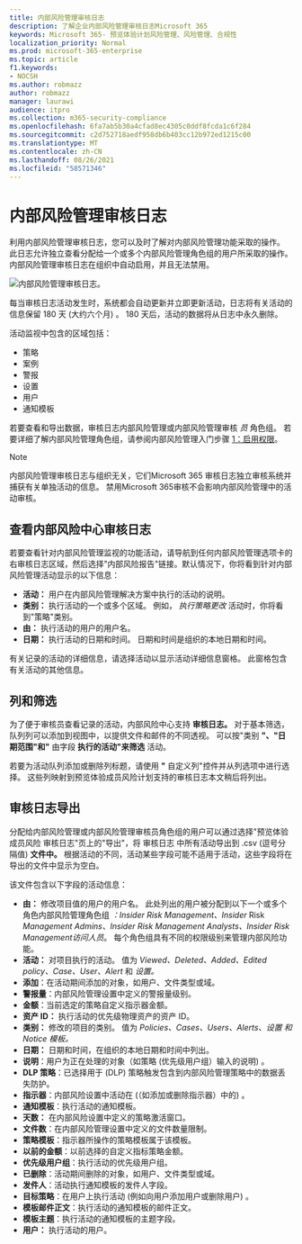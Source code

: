```yaml
---
title: 内部风险管理审核日志
description: 了解企业内部风险管理审核日志Microsoft 365
keywords: Microsoft 365- 预览体验计划风险管理、风险管理、合规性
localization_priority: Normal
ms.prod: microsoft-365-enterprise
ms.topic: article
f1.keywords:
- NOCSH
ms.author: robmazz
author: robmazz
manager: laurawi
audience: itpro
ms.collection: m365-security-compliance
ms.openlocfilehash: 6fa7ab5b30a4cfad8ec4305c0ddf8fcda1c6f284
ms.sourcegitcommit: c2d752718aedf958db6b403cc12b972ed1215c00
ms.translationtype: MT
ms.contentlocale: zh-CN
ms.lasthandoff: 08/26/2021
ms.locfileid: "58571346"
---
```

# <a name="insider-risk-management-audit-log"></a>内部风险管理审核日志

利用内部风险管理审核日志，您可以及时了解对内部风险管理功能采取的操作。 此日志允许独立查看分配给一个或多个内部风险管理角色组的用户所采取的操作。 内部风险管理审核日志在组织中自动启用，并且无法禁用。

![内部风险管理审核日志。](../media/insider-risk-audit-log.png)

每当审核日志活动发生时，系统都会自动更新并立即更新活动，日志将有关活动的信息保留 180 天 (大约六个月) 。 180 天后，活动的数据将从日志中永久删除。

活动监视中包含的区域包括：

- 策略
- 案例
- 警报
- 设置
- 用户
- 通知模板

若要查看和导出数据，审核日志内部风险管理或内部风险管理审核 *员* 角色组。  若要详细了解内部风险管理角色组，请参阅内部风险管理入门步骤 [1：启用权限](insider-risk-management-configure.md#step-1-enable-permissions-for-insider-risk-management)。

> [!NOTE]
> 内部风险管理审核日志与组织无关，它们Microsoft 365 审核日志独立审核系统并捕获有关单独活动的信息。 禁用Microsoft 365审核不会影响内部风险管理中的活动审核。

## <a name="view-activity-in-the-insider-risk-audit-log"></a>查看内部风险中心审核日志

若要查看针对内部风险管理监视的功能活动，请导航到任何内部风险管理选项卡的右审核日志区域，然后选择"内部风险报告"链接。默认情况下，你将看到针对内部风险管理活动显示的以下信息：

- **活动：** 用户在内部风险管理解决方案中执行的活动的说明。
- **类别：** 执行活动的一个或多个区域。 例如， *执行策略更改* 活动时，你将看到"策略"类别。
- **由：** 执行活动的用户的用户名。
- **日期：** 执行活动的日期和时间。 日期和时间是组织的本地日期和时间。

有关记录的活动的详细信息，请选择活动以显示活动详细信息窗格。 此窗格包含有关活动的其他信息。

## <a name="columns-and-filtering"></a>列和筛选

为了便于审核员查看记录的活动，内部风险中心支持 **审核日志。** 对于基本筛选，队列列可以添加到视图中，以提供文件和邮件的不同透视。 可以按"类别 **"、"日期范围"和"** 由字段 **执行的活动"来筛选** 活动。

若要为活动队列添加或删除列标题，请使用 **"** 自定义列"控件并从列选项中进行选择。 这些列映射到预览体验成员风险计划支持的审核日志本文稍后将列出。

## <a name="audit-log-export"></a>审核日志导出

分配给内部风险管理或内部风险管理审核员角色组的用户可以通过选择"预览体验成员风险 审核日志"页上的"导出"，将 审核日志 中所有活动导出到 .csv (逗号分隔值) **文件中。** 根据活动的不同，活动某些字段可能不适用于活动，这些字段将在导出的文件中显示为空白。

该文件包含以下字段的活动信息：

- **由：** 修改项目值的用户的用户名。 此处列出的用户被分配到以下一个或多个角色内部风险管理角色组 *：Insider Risk Management、Insider* Risk *Management Admins、Insider* *Risk Management Analysts、Insider* *Risk Management访问人员*。 [](insider-risk-management-configure.md#step-1-enable-permissions-for-insider-risk-management) 每个角色组具有不同的权限级别来管理内部风险功能。
- **活动：** 对项目执行的活动。 值为 *Viewed、Deleted、Added、Edited policy、Case、User、Alert* 和 *设置。*
- **添加**：在活动期间添加的对象，如用户、文件类型或域。
- **警报量**：内部风险管理设置中定义的警报量级别。
- **金额**：当前选定的策略自定义指示器金额。
- **资产 ID：** 执行活动的优先级物理资产的资产 ID。
- **类别：** 修改的项目的类别。 值为 *Policies、Cases、Users、Alerts、设置 和* *Notice 模板。*
- **日期：** 日期和时间，在组织的本地日期和时间中列出。
- **说明**：用户为正在处理的对象（如策略 (优先级用户组）输入的说明) 。
- **DLP 策略**：已选择用于 (DLP) 策略触发包含到内部风险管理策略中的数据丢失防护。
- **指示器**：内部风险设置中活动在 (（如添加或删除指示器）中的) 。
- **通知模板**：执行活动的通知模板。
- **天数：** 在内部风险设置中定义的策略激活窗口。
- **文件数**：在内部风险管理设置中定义的文件数量限制。
- **策略模板**：指示器所操作的策略模板属于该模板。
- **以前的金额**：以前选择的自定义指标策略金额。
- **优先级用户组**：执行活动的优先级用户组。
- **已删除**：活动期间删除的对象，如用户、文件类型或域。
- **发件人**：活动执行通知模板的发件人字段。
- **目标策略**：在用户上执行活动 (例如向用户添加用户或删除用户) 。
- **模板邮件正文**：执行活动的通知模板的邮件正文。
- **模板主题**：执行活动的通知模板的主题字段。
- **用户：** 执行活动的用户。
